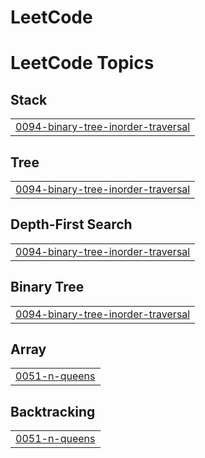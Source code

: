 # LeetCode
<!---LeetCode Topics Start-->
# LeetCode Topics
## Stack
|  |
| ------- |
| [0094-binary-tree-inorder-traversal](https://github.com/HarisMalik123/LeetCode/tree/master/0094-binary-tree-inorder-traversal) |
## Tree
|  |
| ------- |
| [0094-binary-tree-inorder-traversal](https://github.com/HarisMalik123/LeetCode/tree/master/0094-binary-tree-inorder-traversal) |
## Depth-First Search
|  |
| ------- |
| [0094-binary-tree-inorder-traversal](https://github.com/HarisMalik123/LeetCode/tree/master/0094-binary-tree-inorder-traversal) |
## Binary Tree
|  |
| ------- |
| [0094-binary-tree-inorder-traversal](https://github.com/HarisMalik123/LeetCode/tree/master/0094-binary-tree-inorder-traversal) |
## Array
|  |
| ------- |
| [0051-n-queens](https://github.com/HarisMalik123/LeetCode/tree/master/0051-n-queens) |
## Backtracking
|  |
| ------- |
| [0051-n-queens](https://github.com/HarisMalik123/LeetCode/tree/master/0051-n-queens) |
<!---LeetCode Topics End-->